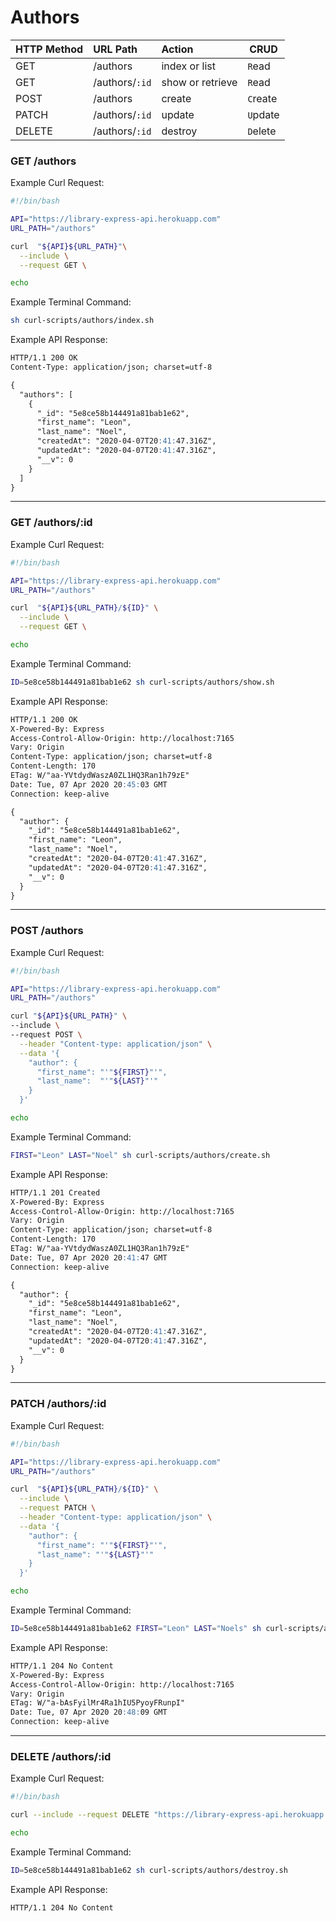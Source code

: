 # Authors

| HTTP Method   | URL Path       | Action            | CRUD     |
|:--------------|:---------------|:------------------|----------|
| GET           | /authors       | index or list     | `R`ead   |
| GET           | /authors/`:id` | show or retrieve  | `R`ead   |
| POST          | /authors       | create            | `C`reate |
| PATCH         | /authors/`:id` | update            | `U`pdate |
| DELETE        | /authors/`:id` | destroy           | `D`elete |

### GET /authors

Example Curl Request:

```sh
#!/bin/bash

API="https://library-express-api.herokuapp.com"
URL_PATH="/authors"

curl  "${API}${URL_PATH}"\
  --include \
  --request GET \

echo
```

Example Terminal Command:

```sh
sh curl-scripts/authors/index.sh
```

Example API Response:

```md
HTTP/1.1 200 OK
Content-Type: application/json; charset=utf-8

{
  "authors": [
    {
      "_id": "5e8ce58b144491a81bab1e62",
      "first_name": "Leon",
      "last_name": "Noel",
      "createdAt": "2020-04-07T20:41:47.316Z",
      "updatedAt": "2020-04-07T20:41:47.316Z",
      "__v": 0
    }
  ]
}
```


---

### GET /authors/:id

Example Curl Request:

```sh
#!/bin/bash

API="https://library-express-api.herokuapp.com"
URL_PATH="/authors"

curl  "${API}${URL_PATH}/${ID}" \
  --include \
  --request GET \

echo

```

Example Terminal Command:

```sh
ID=5e8ce58b144491a81bab1e62 sh curl-scripts/authors/show.sh
```

Example API Response:

```md
HTTP/1.1 200 OK
X-Powered-By: Express
Access-Control-Allow-Origin: http://localhost:7165
Vary: Origin
Content-Type: application/json; charset=utf-8
Content-Length: 170
ETag: W/"aa-YVtdydWaszA0ZL1HQ3Ran1h79zE"
Date: Tue, 07 Apr 2020 20:45:03 GMT
Connection: keep-alive

{
  "author": {
    "_id": "5e8ce58b144491a81bab1e62",
    "first_name": "Leon",
    "last_name": "Noel",
    "createdAt": "2020-04-07T20:41:47.316Z",
    "updatedAt": "2020-04-07T20:41:47.316Z",
    "__v": 0
  }
}

```

---

### POST /authors

Example Curl Request:

```sh
#!/bin/bash

API="https://library-express-api.herokuapp.com"
URL_PATH="/authors"

curl "${API}${URL_PATH}" \
--include \
--request POST \
  --header "Content-type: application/json" \
  --data '{
    "author": {
      "first_name": "'"${FIRST}"'",
      "last_name":  "'"${LAST}"'"
    }
  }'

echo
```

Example Terminal Command:

```sh
FIRST="Leon" LAST="Noel" sh curl-scripts/authors/create.sh
```

Example API Response:

```md
HTTP/1.1 201 Created
X-Powered-By: Express
Access-Control-Allow-Origin: http://localhost:7165
Vary: Origin
Content-Type: application/json; charset=utf-8
Content-Length: 170
ETag: W/"aa-YVtdydWaszA0ZL1HQ3Ran1h79zE"
Date: Tue, 07 Apr 2020 20:41:47 GMT
Connection: keep-alive

{
  "author": {
    "_id": "5e8ce58b144491a81bab1e62",
    "first_name": "Leon",
    "last_name": "Noel",
    "createdAt": "2020-04-07T20:41:47.316Z",
    "updatedAt": "2020-04-07T20:41:47.316Z",
    "__v": 0
  }
}
```

---

### PATCH /authors/:id

Example Curl Request:

```sh
#!/bin/bash

API="https://library-express-api.herokuapp.com"
URL_PATH="/authors"

curl  "${API}${URL_PATH}/${ID}" \
  --include \
  --request PATCH \
  --header "Content-type: application/json" \
  --data '{
    "author": {
      "first_name": "'"${FIRST}"'",
      "last_name": "'"${LAST}"'"
    }
  }'

echo
```

Example Terminal Command:

```sh
ID=5e8ce58b144491a81bab1e62 FIRST="Leon" LAST="Noels" sh curl-scripts/authors/update.sh
```

Example API Response:

```md
HTTP/1.1 204 No Content
X-Powered-By: Express
Access-Control-Allow-Origin: http://localhost:7165
Vary: Origin
ETag: W/"a-bAsFyilMr4Ra1hIU5PyoyFRunpI"
Date: Tue, 07 Apr 2020 20:48:09 GMT
Connection: keep-alive

```

---

### DELETE /authors/:id

Example Curl Request:

```sh
#!/bin/bash

curl --include --request DELETE "https://library-express-api.herokuapp.com/authors/${ID}"

echo
```

Example Terminal Command:

```sh
ID=5e8ce58b144491a81bab1e62 sh curl-scripts/authors/destroy.sh
```

Example API Response:

```md
HTTP/1.1 204 No Content
```